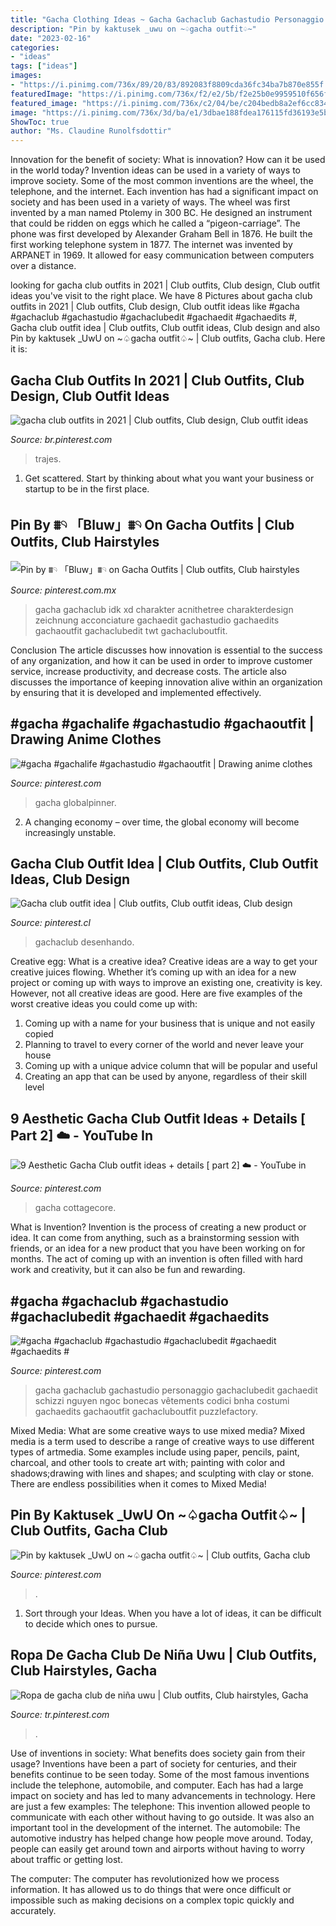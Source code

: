 ```yaml
---
title: "Gacha Clothing Ideas ~ Gacha Gachaclub Gachastudio Personaggio Gachaclubedit Gachaedit Schizzi Nguyen Ngoc Bonecas Vêtements Codici Bnha Costumi Gachaedits Gachaoutfit Gachacluboutfit Puzzlefactory"
description: "Pin by kaktusek _uwu on ~♤gacha outfit♤~"
date: "2023-02-16"
categories:
- "ideas"
tags: ["ideas"]
images:
- "https://i.pinimg.com/736x/89/20/83/892083f8809cda36fc34ba7b870e855f.jpg"
featuredImage: "https://i.pinimg.com/736x/f2/e2/5b/f2e25b0e9959510f656f130f4c150b71.jpg"
featured_image: "https://i.pinimg.com/736x/c2/04/be/c204bedb8a2ef6cc8347d63ad37738fa.jpg"
image: "https://i.pinimg.com/736x/3d/ba/e1/3dbae188fdea176115fd36193e5b30bc.jpg"
ShowToc: true
author: "Ms. Claudine Runolfsdottir"
---
```



Innovation for the benefit of society: What is innovation? How can it be used in the world today?
Invention ideas can be used in a variety of ways to improve society. Some of the most common inventions are the wheel, the telephone, and the internet. Each invention has had a significant impact on society and has been used in a variety of ways. The wheel was first invented by a man named Ptolemy in 300 BC. He designed an instrument that could be ridden on eggs which he called a “pigeon-carriage”. The phone was first developed by Alexander Graham Bell in 1876. He built the first working telephone system in 1877. The internet was invented by ARPANET in 1969. It allowed for easy communication between computers over a distance.

	

		
looking for gacha club outfits in 2021 | Club outfits, Club design, Club outfit ideas you've visit to the right place. We have 8 Pictures about gacha club outfits in 2021 | Club outfits, Club design, Club outfit ideas like #gacha #gachaclub #gachastudio #gachaclubedit #gachaedit #gachaedits #, Gacha club outfit idea | Club outfits, Club outfit ideas, Club design and also Pin by kaktusek _UwU on ~♤gacha outfit♤~ | Club outfits, Gacha club. Here it is:
		
    
## Gacha Club Outfits In 2021 | Club Outfits, Club Design, Club Outfit Ideas

<img loading=lazy src="https://i.pinimg.com/736x/c2/04/be/c204bedb8a2ef6cc8347d63ad37738fa.jpg" onerror="this.onerror=null;this.src='https://tse4.mm.bing.net/th?id=OIP.AMW9144IAUqz6QROcj8q1AHaFV&amp;pid=15.1';" alt="gacha club outfits in 2021 | Club outfits, Club design, Club outfit ideas">

_Source: br.pinterest.com_

>trajes. 

	

1. Get scattered. Start by thinking about what you want your business or startup to be in the first place.

    
## Pin By ⩩𓄹 「Bluw」⩩𓄹 On Gacha Outfits | Club Outfits, Club Hairstyles

<img loading=lazy src="https://i.pinimg.com/736x/66/9e/a3/669ea3fb13219b68c296e03967a5cce8.jpg" onerror="this.onerror=null;this.src='https://tse1.mm.bing.net/th?id=OIP.Hj9IQwh_RdsajZSZ50mRQQHaHT&amp;pid=15.1';" alt="Pin by ⩩𓄹 「Bluw」⩩𓄹 on Gacha Outfits | Club outfits, Club hairstyles">

_Source: pinterest.com.mx_

>gacha gachaclub idk xd charakter acnithetree charakterdesign zeichnung acconciature gachaedit gachastudio gachaedits gachaoutfit gachaclubedit twt gachacluboutfit. 

	

Conclusion
The article discusses how innovation is essential to the success of any organization, and how it can be used in order to improve customer service, increase productivity, and decrease costs. The article also discusses the importance of keeping innovation alive within an organization by ensuring that it is developed and implemented effectively.

    
## #gacha #gachalife #gachastudio #gachaoutfit | Drawing Anime Clothes

<img loading=lazy src="https://i.pinimg.com/736x/89/20/83/892083f8809cda36fc34ba7b870e855f.jpg" onerror="this.onerror=null;this.src='https://tse2.mm.bing.net/th?id=OIP.hHgKUqIf-9m2Zyz5ZQ9D8wHaHQ&amp;pid=15.1';" alt="#gacha #gachalife #gachastudio #gachaoutfit | Drawing anime clothes">

_Source: pinterest.com_

>gacha globalpinner. 

	

2. A changing economy – over time, the global economy will become increasingly unstable.

    
## Gacha Club Outfit Idea | Club Outfits, Club Outfit Ideas, Club Design

<img loading=lazy src="https://i.pinimg.com/736x/84/b4/71/84b4717057e60cf956a7f4d9c1bb6e95.jpg" onerror="this.onerror=null;this.src='https://tse1.mm.bing.net/th?id=OIP.EjGUFegHsZDU-VpEyTNLfgHaHW&amp;pid=15.1';" alt="Gacha club outfit idea | Club outfits, Club outfit ideas, Club design">

_Source: pinterest.cl_

>gachaclub desenhando. 

	

Creative egg: What is a creative idea?
Creative ideas are a way to get your creative juices flowing. Whether it’s coming up with an idea for a new project or coming up with ways to improve an existing one, creativity is key. However, not all creative ideas are good. Here are five examples of the worst creative ideas you could come up with:
1. Coming up with a name for your business that is unique and not easily copied
2. Planning to travel to every corner of the world and never leave your house
3. Coming up with a unique advice column that will be popular and useful
4. Creating an app that can be used by anyone, regardless of their skill level

    
## 9 Aesthetic Gacha Club Outfit Ideas + Details [ Part 2] ☁️ - YouTube In

<img loading=lazy src="https://i.pinimg.com/736x/f2/e2/5b/f2e25b0e9959510f656f130f4c150b71.jpg" onerror="this.onerror=null;this.src='https://tse1.mm.bing.net/th?id=OIP.31biioy0Q9snl_v1ffrIigHaFj&amp;pid=15.1';" alt="9 Aesthetic Gacha Club outfit ideas + details [ part 2] ☁️ - YouTube in">

_Source: pinterest.com_

>gacha cottagecore. 

	

What is Invention?
Invention is the process of creating a new product or idea. It can come from anything, such as a brainstorming session with friends, or an idea for a new product that you have been working on for months. The act of coming up with an invention is often filled with hard work and creativity, but it can also be fun and rewarding.

    
## #gacha #gachaclub #gachastudio #gachaclubedit #gachaedit #gachaedits #

<img loading=lazy src="https://i.pinimg.com/736x/3f/2e/9e/3f2e9e8f1be8a8f40b4afb862a0aefef.jpg" onerror="this.onerror=null;this.src='https://tse1.mm.bing.net/th?id=OIP.n2XqcEfFqpuCmZ2JectLnAHaHV&amp;pid=15.1';" alt="#gacha #gachaclub #gachastudio #gachaclubedit #gachaedit #gachaedits #">

_Source: pinterest.com_

>gacha gachaclub gachastudio personaggio gachaclubedit gachaedit schizzi nguyen ngoc bonecas vêtements codici bnha costumi gachaedits gachaoutfit gachacluboutfit puzzlefactory. 

	

Mixed Media: What are some creative ways to use mixed media?
Mixed media is a term used to describe a range of creative ways to use different types of artmedia. Some examples include using paper, pencils, paint, charcoal, and other tools to create art with; painting with color and shadows;drawing with lines and shapes; and sculpting with clay or stone. There are endless possibilities when it comes to Mixed Media!

    
## Pin By Kaktusek _UwU On ~♤gacha Outfit♤~ | Club Outfits, Gacha Club

<img loading=lazy src="https://i.pinimg.com/736x/3d/ba/e1/3dbae188fdea176115fd36193e5b30bc.jpg" onerror="this.onerror=null;this.src='https://tse2.mm.bing.net/th?id=OIP.jdgvydo2sbqY-KjBEtrarQHaHY&amp;pid=15.1';" alt="Pin by kaktusek _UwU on ~♤gacha outfit♤~ | Club outfits, Gacha club">

_Source: pinterest.com_

>. 

	

1. Sort through your Ideas. When you have a lot of ideas, it can be difficult to decide which ones to pursue.

    
## Ropa De Gacha Club De Niña Uwu | Club Outfits, Club Hairstyles, Gacha

<img loading=lazy src="https://i.pinimg.com/736x/95/be/a5/95bea599f11c3a7742310268d593b037.jpg" onerror="this.onerror=null;this.src='https://tse3.mm.bing.net/th?id=OIP.dWPEQ99YHA900-uliIs14AHaHY&amp;pid=15.1';" alt="Ropa de gacha club de niña uwu | Club outfits, Club hairstyles, Gacha">

_Source: tr.pinterest.com_

>. 

	

Use of inventions in society: What benefits does society gain from their usage?
Inventions have been a part of society for centuries, and their benefits continue to be seen today. Some of the most famous inventions include the telephone, automobile, and computer. Each has had a large impact on society and has led to many advancements in technology. Here are just a few examples: The telephone: This invention allowed people to communicate with each other without having to go outside. It was also an important tool in the development of the internet.
The automobile: The automotive industry has helped change how people move around. Today, people can easily get around town and airports without having to worry about traffic or getting lost.

The computer: The computer has revolutionized how we process information. It has allowed us to do things that were once difficult or impossible such as making decisions on a complex topic quickly and accurately.


